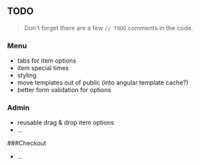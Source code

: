 ## TODO

> Don't forget there are a few `// TODO` comments in the code.

### Menu
* tabs for item options
* item special times
* styling
* move templates out of public (into angular template cache?)
* better form validation for options

### Admin
* reusable drag & drop item options
* ...

###Checkout
* ...
